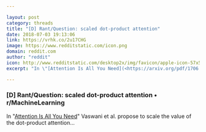 ```yaml
---

layout: post
category: threads
title: "[D] Rant/Question: scaled dot-product attention"
date: 2018-07-03 19:13:06
link: https://vrhk.co/2u17CHG
image: https://www.redditstatic.com/icon.png
domain: reddit.com
author: "reddit"
icon: http://www.redditstatic.com/desktop2x/img/favicon/apple-icon-57x57.png
excerpt: "In \"[Attention Is All You Need](<https://arxiv.org/pdf/1706.03762.pdf>)\" Vaswani et al. propose to scale the value of the dot-product attention..."

---
```


### [D] Rant/Question: scaled dot-product attention • r/MachineLearning

In "[Attention Is All You Need](<https://arxiv.org/pdf/1706.03762.pdf>)" Vaswani et al. propose to scale the value of the dot-product attention...